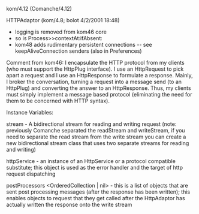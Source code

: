 kom/4.12 (Comanche/4.12)

HTTPAdaptor (kom/4.8; bolot 4/2/2001 18:48)
- logging is removed from kom46 core
- so is Process>>contextAt:ifAbsent:
- kom48 adds rudimentary persistent connections
-- see keepAliveConnection senders (also in Preferences)

Comment from kom46:
I encapsulate the HTTP protocol from my clients (who must support the HttpPlug interface).  I use an HttpRequest to pick apart a request and I use an HttpResponse to formulate a response.  Mainly, I broker the conversation, turning a request into a message send (to an HttpPlug) and converting the answer to an HttpResponse.  Thus, my clients must simply implement a message based protocol (eliminating the need for them to be concerned with HTTP syntax).

Instance Variables:

stream <Stream> - A bidirectional stream for reading and writing request (note: previously Comanche separated the readStream and writeStream, if you need to separate the read stream from the write stream you can create a new bidirectional stream class that uses two separate streams for reading and writing)

httpService <HttpService> - an instance of an HttpService or a protocol compatible substitute; this object is used as the error handler and the target of http request dispatching

postProcessors <OrderedCollection | nil> - this is a list of objects that are sent post processing messages (after the response has been written); this enables objects to request that they get called after the HttpAdaptor has actually written the response onto the write stream
